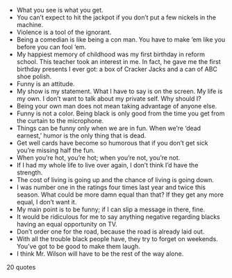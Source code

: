  - What you see is what you get.
 - You can’t expect to hit the jackpot if you don’t put a few nickels in the machine.
 - Violence is a tool of the ignorant.
 - Being a comedian is like being a con man. You have to make ’em like you before you can fool ’em.
 - My happiest memory of childhood was my first birthday in reform school. This teacher took an interest in me. In fact, he gave me the first birthday presents I ever got: a box of Cracker Jacks and a can of ABC shoe polish.
 - Funny is an attitude.
 - My show is my statement. What I have to say is on the screen. My life is my own. I don’t want to talk about my private self. Why should I?
 - Being your own man does not mean taking advantage of anyone else.
 - Funny is not a color. Being black is only good from the time you get from the curtain to the microphone.
 - Things can be funny only when we are in fun. When we’re ‘dead earnest,’ humor is the only thing that is dead.
 - Get well cards have become so humorous that if you don’t get sick you’re missing half the fun.
 - When you’re hot, you’re hot; when you’re not, you’re not.
 - If I had my whole life to live over again, I don’t think I’d have the strength.
 - The cost of living is going up and the chance of living is going down.
 - I was number one in the ratings four times last year and twice this season. What could be more damn equal than that? If they get any more equal, I don’t want it.
 - My main point is to be funny; if I can slip a message in there, fine.
 - It would be ridiculous for me to say anything negative regarding blacks having an equal opportunity on TV.
 - Don’t order one for the road, because the road is already laid out.
 - With all the trouble black people have, they try to forget on weekends. You’ve got to be good to make them laugh.
 - I think Mr. Wilson will have to be the rest of the way alone.

20 quotes